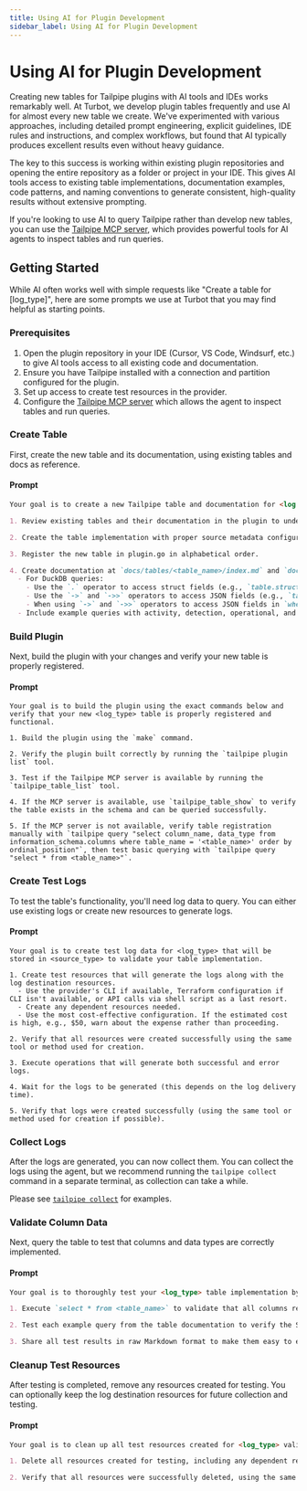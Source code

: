```yaml
---
title: Using AI for Plugin Development
sidebar_label: Using AI for Plugin Development
---
```


# Using AI for Plugin Development

Creating new tables for Tailpipe plugins with AI tools and IDEs works remarkably well. At Turbot, we develop plugin tables frequently and use AI for almost every new table we create. We've experimented with various approaches, including detailed prompt engineering, explicit guidelines, IDE rules and instructions, and complex workflows, but found that AI typically produces excellent results even without heavy guidance.

The key to this success is working within existing plugin repositories and opening the entire repository as a folder or project in your IDE. This gives AI tools access to existing table implementations, documentation examples, code patterns, and naming conventions to generate consistent, high-quality results without extensive prompting.

If you're looking to use AI to query Tailpipe rather than develop new tables, you can use the [Tailpipe MCP server](https://github.com/turbot/tailpipe-mcp), which provides powerful tools for AI agents to inspect tables and run queries.

## Getting Started

While AI often works well with simple requests like "Create a table for [log_type]", here are some prompts we use at Turbot that you may find helpful as starting points.

### Prerequisites

1. Open the plugin repository in your IDE (Cursor, VS Code, Windsurf, etc.) to give AI tools access to all existing code and documentation.
2. Ensure you have Tailpipe installed with a connection and partition configured for the plugin.
3. Set up access to create test resources in the provider.
4. Configure the [Tailpipe MCP server](https://github.com/turbot/tailpipe-mcp) which allows the agent to inspect tables and run queries.

### Create Table

First, create the new table and its documentation, using existing tables and docs as reference.

#### Prompt

```md
Your goal is to create a new Tailpipe table and documentation for <log type>.

1. Review existing tables and their documentation in the plugin to understand the established patterns, naming conventions, and column structures.

2. Create the table implementation with proper source metadata configuration, row enrichment logic for standard and log-specific fields.

3. Register the new table in plugin.go in alphabetical order.

4. Create documentation at `docs/tables/<table_name>/index.md` and `docs/tables/<table_name>/queries.md`.
  - For DuckDB queries:
    - Use the `.` operator to access struct fields (e.g., `table.struct_field`) instead of `->` or `->>`.
    - Use the `->` and `->>` operators to access JSON fields (e.g., `table ->> 'json_field'`) instead of `.` or `json_extract()`.
    - When using `->` and `->>` operators to access JSON fields in `where` clauses, wrap the code in parenthesis, e.g., `where (table ->> 'json_field') = '...'`.
  - Include example queries with activity, detection, operational, and volume scenarios.
```

### Build Plugin

Next, build the plugin with your changes and verify your new table is properly registered.

#### Prompt

```
Your goal is to build the plugin using the exact commands below and verify that your new <log_type> table is properly registered and functional.

1. Build the plugin using the `make` command.

2. Verify the plugin built correctly by running the `tailpipe plugin list` tool.

3. Test if the Tailpipe MCP server is available by running the `tailpipe_table_list` tool.

4. If the MCP server is available, use `tailpipe_table_show` to verify the table exists in the schema and can be queried successfully.

5. If the MCP server is not available, verify table registration manually with `tailpipe query "select column_name, data_type from information_schema.columns where table_name = '<table_name>' order by ordinal_position"`, then test basic querying with `tailpipe query "select * from <table_name>"`.
```

### Create Test Logs

To test the table's functionality, you'll need log data to query. You can either use existing logs or create new resources to generate logs. 

#### Prompt

```
Your goal is to create test log data for <log_type> that will be stored in <source_type> to validate your table implementation.

1. Create test resources that will generate the logs along with the log destination resources.
  - Use the provider's CLI if available, Terraform configuration if CLI isn't available, or API calls via shell script as a last resort.
  - Create any dependent resources needed.
  - Use the most cost-effective configuration. If the estimated cost is high, e.g., $50, warn about the expense rather than proceeding.

2. Verify that all resources were created successfully using the same tool or method used for creation.

3. Execute operations that will generate both successful and error logs.

4. Wait for the logs to be generated (this depends on the log delivery time).

5. Verify that logs were created successfully (using the same tool or method used for creation if possible).
```

### Collect Logs

After the logs are generated, you can now collect them. You can collect the logs using the agent, but we recommend running the `tailpipe collect` command in a separate terminal, as collection can take a while.

Please see [`tailpipe collect`](https://tailpipe.io/docs/reference/cli/collect) for examples.

### Validate Column Data

Next, query the table to test that columns and data types are correctly implemented.

#### Prompt

```md
Your goal is to thoroughly test your <log_type> table implementation by validating column data and executing documentation examples.

1. Execute `select * from <table_name>` to validate that all columns return expected data based on the actual log entries and have correct data types.

2. Test each example query from the table documentation to verify the SQL syntax is correct, queries execute without errors, and results match the example descriptions.

3. Share all test results in raw Markdown format to make them easy to export and review.
```

### Cleanup Test Resources

After testing is completed, remove any resources created for testing. You can optionally keep the log destination resources for future collection and testing.

#### Prompt

```md
Your goal is to clean up all test resources created for <log_type> validation to avoid ongoing costs.

1. Delete all resources created for testing, including any dependent resources, using the same method that was used to create them.

2. Verify that all resources were successfully deleted, using the same method that was used to delete them.
```
